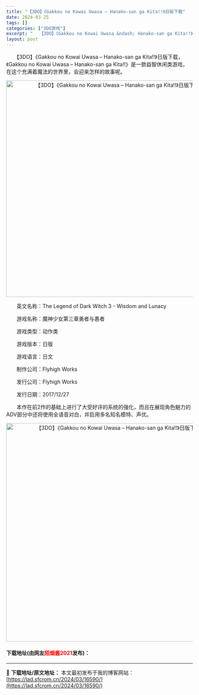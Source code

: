```yaml
---
title: "【3DO】《Gakkou no Kowai Uwasa – Hanako-san ga Kita!!》日版下载"
date: 2024-03-25
tags: []
categories: ["3DO游戏"]
excerpt: "　　【3DO】《Gakkou no Kowai Uwasa &ndash; Hanako-san ga Kita!!》日版下载，《Gakkou no Kowai Uwasa &ndash; Hanako-san ga Kita!!》是一款益智休闲类游戏，在这个充满着魔法的世界里，会迎来怎样的故事呢。&hellip;"
layout: post
---
```


 <p>　　【3DO】《Gakkou no Kowai Uwasa &ndash; Hanako-san ga Kita!!》日版下载，《Gakkou no Kowai Uwasa &ndash; Hanako-san ga Kita!!》是一款益智休闲类游戏，在这个充满着魔法的世界里，会迎来怎样的故事呢。</p> <p align="center"><img align="" border="0" src="https://lad.sfcrom.cn/wp-content/uploads/2024/03/20240324_660050c3d6edb.png" width="584" alt="【3DO】《Gakkou no Kowai Uwasa – Hanako-san ga Kita!!》日版下载" /></p> <p>　　英文名称：The Legend of Dark Witch 3 - Wisdom and Lunacy</p> <p>　　游戏名称：魔神少女第三章勇者与愚者</p> <p>　　游戏类型：动作类</p> <p>　　游戏版本：日版</p> <p>　　游戏语言：日文</p> <p>　　制作公司：Flyhigh Works</p> <p>　　发行公司：Flyhigh Works</p> <p>　　发行日期：2017/12/27</p> <p>　　本作在前2作的基础上进行了大受好评的系统的强化，而且在展现角色魅力的ADV部分中还将使用全语音对白，并启用多名知名模特、声优。</p> <p align="center"><img align="" border="0" src="https://lad.sfcrom.cn/wp-content/uploads/2024/03/20240324_660050c597bee.png" width="589" alt="【3DO】《Gakkou no Kowai Uwasa – Hanako-san ga Kita!!》日版下载" /></p> <p><h4>下载地址(由网友<font color="red">陌烟酱2021</font>发布)：</h4></p> 

---
📖 **下载地址/原文地址：** 本文最初发布于我的博客网站：[https://lad.sfcrom.cn/2024/03/16590/](https://lad.sfcrom.cn/2024/03/16590/)
